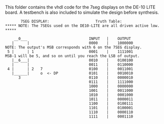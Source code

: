 This folder contains the vhdl code for the 7seg displays on the DE-10 LITE board. A testbench is also included to simulate the design before synthesis.

           7SEG DISPLAY:                     Truth Table:                     ***** NOTE: The 7SEGs used on the DE10-LITE are all driven active low. *****
                                              
        __0___                            INPUT   |    OUTPUT
       |      |                           0000    |    1000000                NOTE: The output's MSB corresponds with 6 on the 7SEG display. 
     5 |      | 1                         0001    |    1111001                      MSB-1 will be 5, and so on until you reach the LSB of output.
       |__6___|                           0010    |    0100100
       |      |                           0011    |    0110000
     4 |      | 2   7                     0100    |    0011001                
       |______|     o  <- DP              0101    |    0010010
          3                               0110    |    0000010
                                          0111    |    1111000
                                          1000    |    0000000
                                          1001    |    0011000
                                          1010    |    0001000
                                          1011    |    0000011
                                          1100    |    0100111
                                          1101    |    0100001
                                          1110    |    0000110
                                          1111    |    0001110
